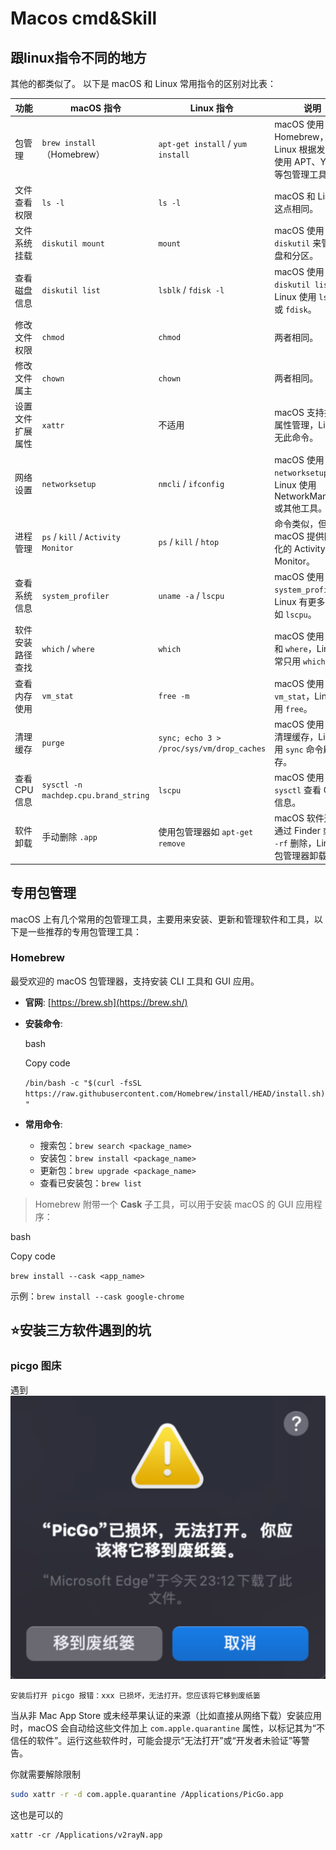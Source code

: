 # Macos cmd&Skill


## 跟linux指令不同的地方

其他的都类似了。
以下是 macOS 和 Linux 常用指令的区别对比表：

| 功能        | macOS 指令                             | Linux 指令                                  | 说明                                                     |
| --------- | ------------------------------------ | ----------------------------------------- | ------------------------------------------------------ |
| 包管理       | `brew install`（Homebrew）             | `apt-get install` / `yum install`         | macOS 使用 Homebrew，而 Linux 根据发行版使用 APT、YUM 等包管理工具。      |
| 文件查看权限    | `ls -l`                              | `ls -l`                                   | macOS 和 Linux 这点相同。                                    |
| 文件系统挂载    | `diskutil mount`                     | `mount`                                   | macOS 使用 `diskutil` 来管理磁盘和分区。                          |
| 查看磁盘信息    | `diskutil list`                      | `lsblk` / `fdisk -l`                      | macOS 使用 `diskutil list`，Linux 使用 `lsblk` 或 `fdisk`。   |
| 修改文件权限    | `chmod`                              | `chmod`                                   | 两者相同。                                                  |
| 修改文件属主    | `chown`                              | `chown`                                   | 两者相同。                                                  |
| 设置文件扩展属性  | `xattr`                              | 不适用                                       | macOS 支持扩展属性管理，Linux 无此命令。                             |
| 网络设置      | `networksetup`                       | `nmcli` / `ifconfig`                      | macOS 使用 `networksetup`，Linux 使用 NetworkManager 或其他工具。 |
| 进程管理      | `ps` / `kill` / `Activity Monitor`   | `ps` / `kill` / `htop`                    | 命令类似，但 macOS 提供图形化的 Activity Monitor。                  |
| 查看系统信息    | `system_profiler`                    | `uname -a` / `lscpu`                      | macOS 使用 `system_profiler`，Linux 有更多工具如 `lscpu`。       |
| 软件安装路径查找  | `which` / `where`                    | `which`                                   | macOS 使用 `which` 和 `where`，Linux 通常只用 `which`。         |
| 查看内存使用    | `vm_stat`                            | `free -m`                                 | macOS 使用 `vm_stat`，Linux 使用 `free`。                    |
| 清理缓存      | `purge`                              | `sync; echo 3 > /proc/sys/vm/drop_caches` | macOS 使用 `purge` 清理缓存，Linux 用 `sync` 命令刷新缓存。           |
| 查看 CPU 信息 | `sysctl -n machdep.cpu.brand_string` | `lscpu`                                   | macOS 使用 `sysctl` 查看 CPU 信息。                           |
| 软件卸载      | 手动删除 `.app`                          | 使用包管理器如 `apt-get remove`                  | macOS 软件通常通过 Finder 或 `rm -rf` 删除，Linux 用包管理器卸载。       |

## 专用包管理
macOS 上有几个常用的包管理工具，主要用来安装、更新和管理软件和工具，以下是一些推荐的专用包管理工具：

### **Homebrew**

最受欢迎的 macOS 包管理器，支持安装 CLI 工具和 GUI 应用。

- **官网**: [https://brew.sh](https://brew.sh/)
- **安装命令**:
    
    bash
    
    Copy code
    
    `/bin/bash -c "$(curl -fsSL https://raw.githubusercontent.com/Homebrew/install/HEAD/install.sh)"`
    
- **常用命令**:
    - 搜索包：`brew search <package_name>`
    - 安装包：`brew install <package_name>`
    - 更新包：`brew upgrade <package_name>`
    - 查看已安装包：`brew list`

> Homebrew 附带一个 **Cask** 子工具，可以用于安装 macOS 的 GUI 应用程序：

bash

Copy code

`brew install --cask <app_name>`

示例：`brew install --cask google-chrome`




## ⭐️安装三方软件遇到的坑

### picgo 图床

遇到
![](https://raw.githubusercontent.com/LeroyK111/pictureBed/master/04193854.png)

```
安装后打开 picgo 报错：xxx 已损坏，无法打开。您应该将它移到废纸篓
```
当从非 Mac App Store 或未经苹果认证的来源（比如直接从网络下载）安装应用时，macOS 会自动给这些文件加上 `com.apple.quarantine` 属性，以标记其为“不信任的软件”。运行这些软件时，可能会提示“无法打开”或“开发者未验证”等警告。

你就需要解除限制
```sh
sudo xattr -r -d com.apple.quarantine /Applications/PicGo.app
```
这也是可以的
```
xattr -cr /Applications/v2rayN.app
```